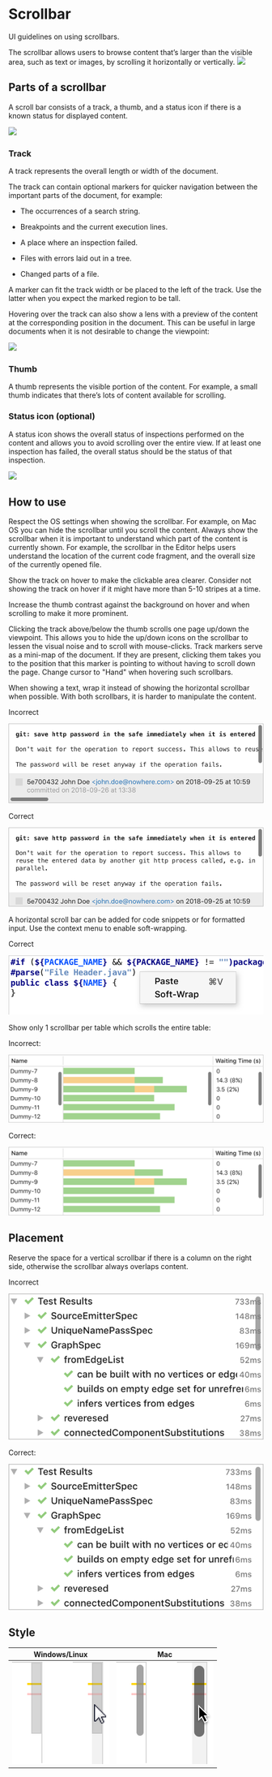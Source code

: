 <!-- Copyright 2000-2024 JetBrains s.r.o. and contributors. Use of this source code is governed by the Apache 2.0 license. -->

# Scrollbar

<link-summary>UI guidelines on using scrollbars.</link-summary>

The scrollbar allows users to browse content that’s larger than the visible area, such as text or images, by scrolling it horizontally or vertically.
![](scrollbar-small.png)

## Parts of a scrollbar

A scroll bar consists of a track, a thumb, and a status icon if there is a known status for displayed content.

![](scrollbar-detailed.png)

### Track

A track represents the overall length or width of the document.

The track can contain optional markers for quicker navigation between the important parts of the document, for example:

* The occurrences of a search string.

* Breakpoints and the current execution lines.

* A place where an inspection failed.

* Files with errors laid out in a tree.

* Changed parts of a file.

A marker can fit the track width or be placed to the left of the track. Use the latter when you expect the marked region to be tall.

Hovering over the track can also show a lens with a preview of the content at the corresponding position in the document. This can be useful in large documents when it is not desirable to change the viewpoint:

![](lens-temp.png)

### Thumb

A thumb represents the visible portion of the content. For example, a small thumb indicates that there’s lots of content available for scrolling.

### Status icon (optional)

A status icon shows the overall status of inspections performed on the content and allows you to avoid scrolling over the entire view. If at least one inspection has failed, the overall status should be the status of that inspection.

![](commit.png)

## How to use

Respect the OS settings when showing the sсrollbar. For example, on Mac OS you can hide the scrollbar until you scroll the content.
Always show the scrollbar when it is important to understand which part of the content is currently shown. For example, the scrollbar in the Editor helps users understand the location of the current code fragment, and the overall size of the currently opened file.

Show the track on hover to make the clickable area clearer. Consider not showing the track on hover if it might have more than 5-10 stripes at a time.

Increase the thumb contrast against the background on hover and when scrolling to make it more prominent.

Clicking the track above/below the thumb scrolls one page up/down the viewpoint. This allows you to hide the up/down icons on the scrollbar to lessen the visual noise and to scroll with mouse-clicks.
Track markers serve as a mini-map of the document. If they are present, clicking them takes you to the position that this marker is pointing to without having to scroll down the page. Change cursor to "Hand" when hovering such scrollbars.

When showing a text, wrap it instead of showing the horizontal scrollbar when possible. With both scrollbars, it is harder to manipulate the content.
<p class='label incorrect'>Incorrect</p>

![](../../../images/ui/scrollbar/soft-wrap-incorrect.png)

<p class='label correct'>Correct</p>

![](../../../images/ui/scrollbar/soft-wrap-correct.png)

A horizontal scroll bar can be added for code snippets or for formatted input. Use the context menu to enable soft-wrapping.

<p class='label correct'>Correct</p>

![](../../../images/ui/scrollbar/soft-wrap-context.png)

Show only 1 scrollbar per table which scrolls the entire table:
<p class='label incorrect'>Incorrect:</p>

![](../../../images/ui/scrollbar/table-scrollbar-incorrect.png)

<p class='label correct'>Correct:
</p>

![](../../../images/ui/scrollbar/table-scrollbar-correct.png)

## Placement

Reserve the space for a vertical scrollbar if there is a column on the right side, otherwise the scrollbar always overlaps content.
<p class='label incorrect'>Incorrect</p>

![](../../../images/ui/scrollbar/vertical-scrollbar-incorrect.png)

<p class='label correct'>Correct:
</p>

![](../../../images/ui/scrollbar/vertical-scrollbar-correct.png)

## Style

| Windows/Linux                                   | Mac                                             |
|-------------------------------------------------|-------------------------------------------------|
| ![](../../../images/ui/scrollbar/win-light.png) | ![](../../../images/ui/scrollbar/mac-light.png) |
